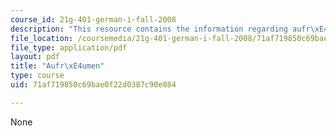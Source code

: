 ```yaml
---
course_id: 21g-401-german-i-fall-2008
description: "This resource contains the information regarding aufr\xE4umen."
file_location: /coursemedia/21g-401-german-i-fall-2008/71af719850c69bae0f22d0387c90e084_MIT21G_401F08_aufraumen.pdf
file_type: application/pdf
layout: pdf
title: "Aufr\xE4umen"
type: course
uid: 71af719850c69bae0f22d0387c90e084

---
```

None